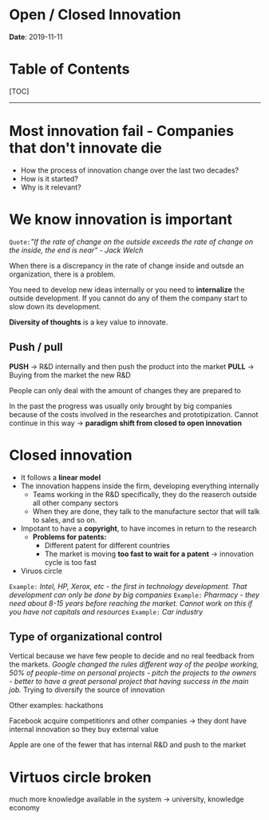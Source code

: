 # Open / Closed Innovation

**Date**: 2019-11-11

# Table of Contents

[TOC]

-----

# Most innovation fail - Companies that don't innovate die

- How the process of innovation change over the last two decades?
- How is it started?
- Why is it relevant?

# We know innovation is important

`Quote:`_"If the rate of change on the outside exceeds the rate of change on the inside, the end is near" - Jack Welch_

When there is a discrepancy in the rate of change inside and outsde an organization, there is a problem.

You need to develop new ideas internally or you need to **internalize** the outside development.
If you cannot do any of them the company start to slow down its development.

**Diversity of thoughts** is a key value to innovate.

## Push / pull
**PUSH** → R&D internally and then push the product into the market
**PULL** → Buying from the market the new R&D

People can only deal with the amount of changes they are prepared to

In the past the progress was usually only brought by big companies because of the costs involved in the researches and prototipization.
Cannot continue in this way → **paradigm shift from closed to open innovation**

# Closed innovation

- It follows a **linear model**
- The innovation happens inside the firm, developing everything internally
  - Teams working in the R&D specifically, they do the reaserch outside all other company sectors
  - When they are done, they talk to the manufacture sector that will talk to sales, and so on.
- Impotant to have a **copyright**, to have incomes in return to the research
    - **Problems for patents:**
      - Different patent for different countries
      - The market is moving **too fast to wait for a patent** → innovation cycle is too fast
- Viruos circle

`Example:` _Intel, HP, Xerox, etc - the first in technology development. That development can only be done by big companies_
`Example:` _Pharmacy - they need about 8-15 years before reaching the market. Cannot work on this if you have not capitals and resources_
`Example:` _Car industry_

## Type of organizational control
Vertical because we have few people to decide and no real feedback from the markets.
_Google changed the rules different way of the peolpe working, 50% of people-time on personal projects - pitch the projects to the owners - better to have a great personal project that having success in the main job._
Trying to diversify the source of innovation

Other examples: hackathons

Facebook acquire competitionrs and other companies → they dont have internal innovation so they buy external value

Apple are one of the fewer that has internal R&D and push to the market

# Virtuos circle broken
much more knowledge available in the system → university, knowledge economy
